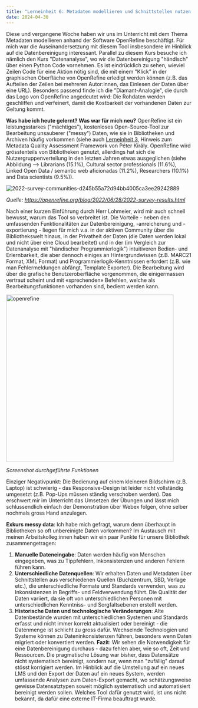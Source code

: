 ```yaml
---
title: "Lerneinheit 6: Metadaten modellieren und Schnittstellen nutzen A (OpenRefine)"
date: 2024-04-30
---
```

Diese und vergangene Woche haben wir uns im Unterricht mit dem Thema Metadaten modellieren anhand der Software OpenRefine beschäftigt. Für mich war die Auseinandersetzung mit diesem Tool insbesondere im Hinblick auf die Datenbereinigung interessant. Parallel zu diesem Kurs besuche ich nämlich den Kurs "Datenanalyse", wo wir die Datenbereinigung "händisch" über einen Python Code vornehmen. Es ist eindrücklich zu sehen, wieviel Zeilen Code für eine Aktion nötig sind, die mit einem "Klick" in der graphischen Oberfläche von OpenRefine erledigt werden können (z.B. das Aufteilen der Zeilen bei mehreren Autor:innen, das Einlesen der Daten über eine URL). Besonders passend finde ich die "Diamant-Analogie", die durch das Logo von OpenRefine angedeutet wird: Die Rohdaten werden geschliffen und verfeinert, damit die Kostbarkeit der vorhandenen Daten zur Geltung kommt.

**Was habe ich heute gelernt? Was war für mich neu?**
OpenRefine ist ein leistungsstarkes ("mächtiges"), kostenloses Open-Source-Tool zur Bearbeitung unsauberer ("messy") Daten, wie sie in Bibliotheken und Archiven häufig vorkommen (siehe auch [Lerneinheit 3](https://patriciaschneiderfhgr.github.io/Lerntagebuch_BAIN/2024/02/27/einheit3.html), Hinweis zum Metadata Quality Assessment Framework von Péter Király. OpenRefine wird grösstenteils von Bibliotheken genutzt, allerdings hat sich die Nutzergruppenverteilung in den letzten Jahren etwas ausgeglichen (siehe Abbildung --> Librarians (15.1%), Cultural sector professionals (11.6%), Linked Open Data / semantic web aficionadas (11.2%), Researchers (10.1%) and Data scientists (9.5%)).

![2022-survey-communities-d245b55a72d94bb4005ca3ee29242889](https://github.com/user-attachments/assets/021e0165-0b37-44f0-95ca-0498d24fbd09)

*Quelle: https://openrefine.org/blog/2022/06/28/2022-survey-results.html*

Nach einer kurzen Einführung durch Herr Lohmeier, wird mir auch schnell bewusst, warum das Tool so verbreitet ist. Die Vorteile - neben den umfassenden Funktionalitäten zur Datenbereinigung, -anreicherung und -exportierung - liegen für mich v.a. in der aktiven Community über die Bibliothekswelt hinaus, in der Privatheit der Daten (die Daten werden lokal und nicht über eine Cloud bearbeitet) und in der (im Vergleich zur Datenanalyse mit "händischer Programmierlogik") intuitiveren Bedien- und Erlernbarkeit, die aber dennoch einiges an Hintergrundwissen (z.B. MARC21 Format, XML Format) und Programmierlogik-Kenntnissen erfordert (z.B. wie man Fehlermeldungen abfängt, Template Exporter). Die Bearbeitung wird über die grafische Benutzeroberfläche vorgenommen, die einigermassen vertraut scheint und mit «sprechenden» Befehlen, welche als Bearbeitungsfunktionen vorhanden sind, bedient werden kann.

<img width="454" alt="openrefine" src="https://github.com/user-attachments/assets/6c449428-32d0-4ae1-a1f7-4bb446250d52">

*Screenshot durchgeführte Funktionen*

Einziger Negativpunkt: Die Bedienung auf einem kleineren Bildschirm (z.B. Laptop) ist schwierig - das Responsive-Design ist leider nicht vollständig umgesetzt (z.B. Pop-Ups müssen ständig verschoben werden). Das erschwert mir im Unterricht das Umsetzen der Übungen und lässt mich schlussendlich einfach der Demonstration über Webex folgen, ohne selber nochmals gross Hand anzulegen.

**Exkurs messy data**: Ich habe mich gefragt, warum denn überhaupt in Bibliotheken so oft unbereinigte Daten vorkommen? Im Austausch mit meinen Arbeitskolleg:innen haben wir ein paar Punkte für unsere Bibliothek zusammengetragen:
1. **Manuelle Dateneingabe**: Daten werden häufig von Menschen eingegeben, was zu Tippfehlern, Inkonsistenzen und anderen Fehlern führen kann.
2. **Unterschiedliche Datenquellen**: Wir erhalten Daten und Metadaten über Schnittstellen aus verschiedenen Quellen (Buchzentrum, SBD, Verlage etc.), die unterschiedliche Formate und Standards verwenden, was zu Inkonsistenzen in Begriffs- und Feldverwendung führt. Die Qualität der Daten variiert, da sie oft von unterschiedlichen Personen mit unterschiedlichen Kenntniss- und Sorgfaltsebenen erstellt werden.
3. **Historische Daten und technologische Veränderungen**: Alte Datenbestände wurden mit unterschiedlichen Systemen und Standards erfasst und nicht immer korrekt aktualisiert oder bereinigt - die Datenmenge ist schlicht zu gross dafür. Wechselnde Technologien und Systeme können zu Dateninkonsistenzen führen, besonders wenn Daten migriert oder konvertiert werden.
**Fazit**: Wir sehen die Notwendigkeit für eine Datenbereinigung durchaus - dazu fehlen aber, wie so oft, Zeit und Ressourcen. Die pragmatische Lösung war bisher, dass Datensätze nicht systematisch bereinigt, sondern nur, wenn man "zufällig" darauf stösst korrigiert werden. Im Hinblick auf die Umstellung auf ein neues LMS und den Export der Daten auf ein neues System, werden umfassende Analysen zum Daten-Export gemacht, wo schätzungsweise gewisse Datensatztypen soweit möglich systematisch und automatisiert bereinigt werden sollen. Welches Tool dafür genutzt wird, ist uns nicht bekannt, da dafür eine externe IT-Firma beauftragt wurde.
